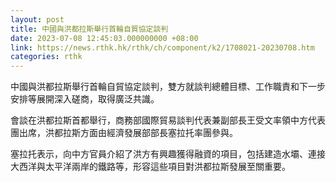 ```yaml
---
layout: post
title: 中國與洪都拉斯舉行首輪自貿協定談判
date: 2023-07-08 12:45:03.000000000 +08:00
link: https://news.rthk.hk/rthk/ch/component/k2/1708021-20230708.htm
categories: rthk
---
```


中國與洪都拉斯舉行首輪自貿協定談判，雙方就談判總體目標、工作職責和下一步安排等展開深入磋商，取得廣泛共識。 

會談在洪都拉斯首都舉行，商務部國際貿易談判代表兼副部長王受文率領中方代表團出席，洪都拉斯方面由經濟發展部部長塞拉托率團參與。

塞拉托表示，向中方官員介紹了洪方有興趣獲得融資的項目，包括建造水壩、連接大西洋與太平洋兩岸的鐵路等，形容這些項目對洪都拉斯發展至關重要。
